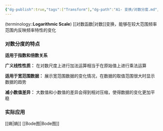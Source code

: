 ```yaml
---
{"dg-publish":true,"tags":["Transform"],"dg-path":"A1- 变换/对数分度.md","permalink":"/A1- 变换/对数分度/","dgPassFrontmatter":true,"noteIcon":"","created":"2024-05-21T15:20:28.156+08:00","updated":"2025-04-14T17:49:23.858+08:00"}
---
```


(terminology::**Logarithmic Scale**)
[[对数函数\|对数]]变换，能够在较大范围频率范围内反映频率特性的变化
### 对数分度的特点
**适用于指数和倍数关系**

**广义线性性质：**
	在对数尺度上进行加法运算相当于在原始值上进行乘法运算 
	
**适用于宽范围数据：**
	展示宽范围数据的变化情况，在数据的取值范围很大时显示数据的趋势 
	
**减小数值差异：**
	大数值和小数值的差异会得到相对压缩，使得数据的变化更加平稳 

### 实际应用
[[熵\|熵]]
[[Bode图\|Bode图]]




